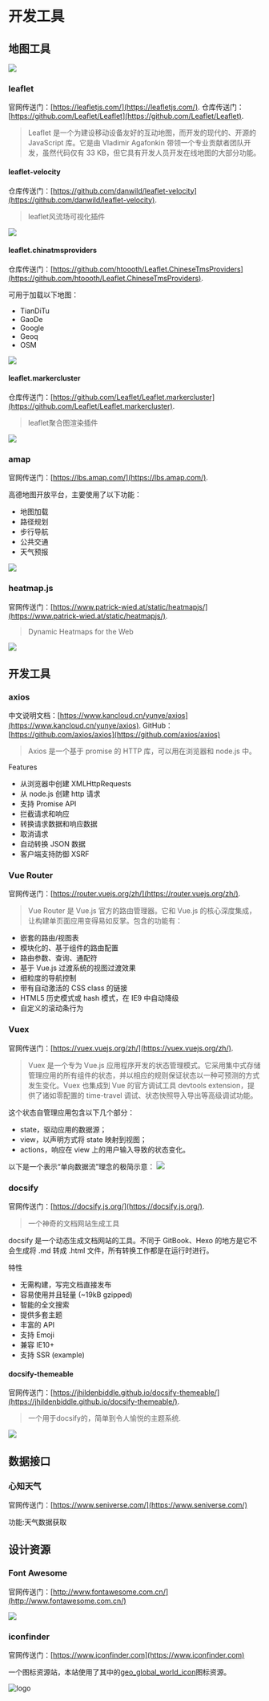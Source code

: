 # 开发工具

## 地图工具

![](http://photo-frytea.test.upcdn.net/20190318075201.png)
### leaflet

官网传送门：[https://leafletjs.com/](https://leafletjs.com/).
仓库传送门：[https://github.com/Leaflet/Leaflet](https://github.com/Leaflet/Leaflet).

>Leaflet 是一个为建设移动设备友好的互动地图，而开发的现代的、开源的 JavaScript 库。它是由 Vladimir Agafonkin 带领一个专业贡献者团队开发，虽然代码仅有 33 KB，但它具有开发人员开发在线地图的大部分功能。

#### leaflet-velocity

仓库传送门：[https://github.com/danwild/leaflet-velocity](https://github.com/danwild/leaflet-velocity).

>leaflet风流场可视化插件

![](http://photo-frytea.test.upcdn.net/20190318075257.png)

#### leaflet.chinatmsproviders

仓库传送门：[https://github.com/htoooth/Leaflet.ChineseTmsProviders](https://github.com/htoooth/Leaflet.ChineseTmsProviders).

可用于加载以下地图：
* TianDiTu
* GaoDe
* Google
* Geoq
* OSM

![](http://photo-frytea.test.upcdn.net/20190318075400.png)

#### leaflet.markercluster

仓库传送门：[https://github.com/Leaflet/Leaflet.markercluster](https://github.com/Leaflet/Leaflet.markercluster).

>leaflet聚合图渲染插件

![](http://photo-frytea.test.upcdn.net/20190318075525.png)

### amap

官网传送门：[https://lbs.amap.com/](https://lbs.amap.com/).

高德地图开放平台，主要使用了以下功能：
* 地图加载
* 路径规划
* 步行导航
* 公共交通
* 天气预报

![](http://photo-frytea.test.upcdn.net/20190318074808.png)

### heatmap.js

官网传送门：[https://www.patrick-wied.at/static/heatmapjs/](https://www.patrick-wied.at/static/heatmapjs/).

>Dynamic Heatmaps for the Web

![](http://photo-frytea.test.upcdn.net/20190318075614.png)

## 开发工具

### axios

中文说明文档：[https://www.kancloud.cn/yunye/axios](https://www.kancloud.cn/yunye/axios).
GitHub：[https://github.com/axios/axios](https://github.com/axios/axios)

>Axios 是一个基于 promise 的 HTTP 库，可以用在浏览器和 node.js 中。

Features
* 从浏览器中创建 XMLHttpRequests
* 从 node.js 创建 http 请求
* 支持 Promise API
* 拦截请求和响应
* 转换请求数据和响应数据
* 取消请求
* 自动转换 JSON 数据
* 客户端支持防御 XSRF

### Vue Router

官网传送门：[https://router.vuejs.org/zh/](https://router.vuejs.org/zh/).

>Vue Router 是 Vue.js 官方的路由管理器。它和 Vue.js 的核心深度集成，让构建单页面应用变得易如反掌。包含的功能有：

* 嵌套的路由/视图表
* 模块化的、基于组件的路由配置
* 路由参数、查询、通配符
* 基于 Vue.js 过渡系统的视图过渡效果
* 细粒度的导航控制
* 带有自动激活的 CSS class 的链接
* HTML5 历史模式或 hash 模式，在 IE9 中自动降级
* 自定义的滚动条行为

### Vuex 

官网传送门：[https://vuex.vuejs.org/zh/](https://vuex.vuejs.org/zh/).

>Vuex 是一个专为 Vue.js 应用程序开发的状态管理模式。它采用集中式存储管理应用的所有组件的状态，并以相应的规则保证状态以一种可预测的方式发生变化。Vuex 也集成到 Vue 的官方调试工具 devtools extension，提供了诸如零配置的 time-travel 调试、状态快照导入导出等高级调试功能。

这个状态自管理应用包含以下几个部分：
* state，驱动应用的数据源；
* view，以声明方式将 state 映射到视图；
* actions，响应在 view 上的用户输入导致的状态变化。

以下是一个表示“单向数据流”理念的极简示意：
![](http://photo-frytea.test.upcdn.net/20190318075113.png)

### docsify

官网传送门：[https://docsify.js.org/](https://docsify.js.org/).

>一个神奇的文档网站生成工具

docsify 是一个动态生成文档网站的工具。不同于 GitBook、Hexo 的地方是它不会生成将 .md 转成 .html 文件，所有转换工作都是在运行时进行。

特性
* 无需构建，写完文档直接发布
* 容易使用并且轻量 (~19kB gzipped)
* 智能的全文搜索
* 提供多套主题
* 丰富的 API
* 支持 Emoji
* 兼容 IE10+
* 支持 SSR (example)

#### docsify-themeable

官网传送门：[https://jhildenbiddle.github.io/docsify-themeable/](https://jhildenbiddle.github.io/docsify-themeable/).

>一个用于docsify的，简单到令人愉悦的主题系统.

![](http://photo-frytea.test.upcdn.net/20190318073624.png)

## 数据接口

### 心知天气

官网传送门：[https://www.seniverse.com/](https://www.seniverse.com/)

功能:天气数据获取

## 设计资源

### Font Awesome

官网传送门：[http://www.fontawesome.com.cn/](http://www.fontawesome.com.cn/)

![](http://photo-frytea.test.upcdn.net/20190318200642.png)

### iconfinder

官网传送门：[https://www.iconfinder.com](https://www.iconfinder.com)

一个图标资源站，本站使用了其中的[geo_global_world_icon](https://www.iconfinder.com/icons/2090181/geo_global_world_icon)图标资源。

![logo](https://www.iconfinder.com/icons/2090181/geo_global_world_icon)
